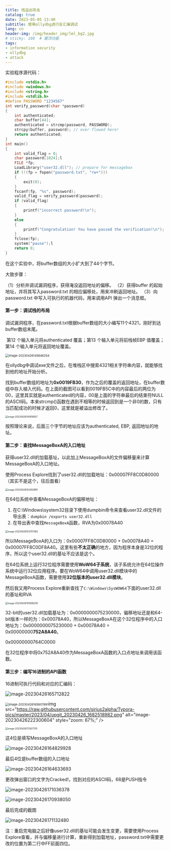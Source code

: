 ```yaml
---
title: 栈溢出攻击
catalog: true
date: 2023-05-05 13:40
subtitle: 使用ollydbg进行反汇编调试
lang: cn
header-img: /img/header_img/lml_bg2.jpg
# sticky: 100  # 置顶功能
tags:
- information security 
- ollydbg
- attack
---
```

实验程序源代码：

```c
#include <stdio.h>
#include <windows.h>
#include <string.h>
#include <stdlib.h>
#define PASSWORD "1234567"
int verify_password(char *password)
{
    int authenticated;
    char buffer[44];
    authenticated = strcmp(password, PASSWORD);
    strcpy(buffer, password); // over flowed here!
    return authenticated;
}
int main()
{
    int valid_flag = 0;
    char password[1024];l
    FILE *fp;
    LoadLibrary("user32.dll"); // prepare for messagebox
    if (!(fp = fopen("password.txt", "rw+")))
    {
        exit(0);
    }
    fscanf(fp, "%s", password);
    valid_flag = verify_password(password);
    if (valid_flag)
    {
        printf("incorrect password!\n");
    }
    else
    {
        printf("Congratulation! You have passed the verification!\n");
    }
    fclose(fp);
    system("pause");l
    return 0;
}
```

在这个实验中，将buffer数组的大小扩大到了44个字节。

大致步骤：

（1）分析并调试漏洞程序，获得淹没返回地址的偏移。
（2）获得buffer 的起始地址，并将其写入password.txt 的相应偏移处，用来冲刷返回地址。
（3）向password.txt 中写入可执行的机器代码，用来调用API 弹出一个消息框。



#### **第一步：调试栈的布局**

​		调试漏洞程序，在password.txt根据buffer数组的大小编写11个4321，刚好到达buffer数组末尾。

​		第12 个输入单元将authenticated 覆盖；第13 个输入单元将前栈帧EBP 值覆盖；第14 个输入单元将返回地址覆盖。

<img src="https://raw.githubusercontent.com/sirius2alpha/Typora-pics/master/2023/04/upgit_20230426_1682492206.png" alt="image-20230426145646254" style="zoom:67%;" />

​		在ollydbg中调试exe文件之后，在堆栈区中搜索4321相关字符串内容，就能够找到他的地址开始分析。

​		找到buffer数组的地址为**0x0019FB30**，作为之后的覆盖的返回地址，在buffer数组中存入植入代码。在上面的截图可以看到0019FB5C中的内容最后的两位为00，这里其实就是authenticated的内容，00是上面的字符串最后的结束符NULL的ASCII码。本来strcmp()函数在遇到不相等的时候返回到是一个非0的数，只有当匹配成功的时候才返回0，这里就是被溢出修改了。

<img src="https://raw.githubusercontent.com/sirius2alpha/Typora-pics/master/2023/04/upgit_20230426_1682492297.png" alt="image-20230426145816927" style="zoom:50%;" />

按照理论来说，后面三个字节的地址应该为authenticated, EBP, 返回地址的地址。



#### **第二步：查找MessageBoxA的入口地址**

获得user32.dll的加载基址，以此加上MessageBoxA的文件偏移量来计算MessageBoxA的入口地址。



使用Process Explore找到了user32.dll的加载地址：0x00007FF8C0D80000（其实不是这个，往后面看）

<img src="https://raw.githubusercontent.com/sirius2alpha/Typora-pics/master/2023/04/upgit_20230426_1682493891.png" alt="image-20230426152450991" style="zoom:50%;" />



在64位系统中查看MessageBoxA的偏移地址：

1. 在C:\Windows\system32目录下使用dumpbin命令来查看user32.dll文件的导出表：`dumpbin /exports user32.dll`
2. 在导出表中查找`MessageBoxA`函数，RVA为0x00078A40

<img src="https://raw.githubusercontent.com/sirius2alpha/Typora-pics/master/2023/04/upgit_20230426_1682494627.png" alt="image-20230426153707360" style="zoom: 50%;" />

所以MessageBoxA的入口为：0x00007FF8C0D80000 + 0x00078A40 = 0x00007FF8C0DF8A40。这里有些**不太正确**的地方，因为程序本身是32位的程序，所以这个user32.dll的基址不应该是这个。

在64位系统上运行32位程序需要使用**WoW64子系统**，该子系统允许在64位操作系统中运行32位应用程序。要在WoW64中调用user32.dll模块中的MessageBoxA函数，需要使用**32位版本的user32.dll模块**。



然后我又用Process Explore重新查找了`C:\Windows\SysWOW64`下面的user32.dll的基址和RVA

<img src="https://raw.githubusercontent.com/sirius2alpha/Typora-pics/master/2023/04/upgit_20230426_1682495946.png" alt="image-20230426155906250" style="zoom:50%;" />

32-bit的user32.dll加载基址为：0x0000000075230000，偏移地址还是和64-bit版本一样的为：0x00078A40，所以MessageBoxA在这个32位程序中的入口地址为：0x0000000075230000 + 0x00078A40 = 0x00000000**752A8A40**。

0x00000000764C0000

在32位程序中将0x752A8A40作为MessageBoxA函数的入口点地址来调用该函数。



#### 第三步：编写16进制的API函数

16进制可执行代码和对应的汇编码：

![image-20230426165712822](https://raw.githubusercontent.com/sirius2alpha/Typora-pics/master/2023/04/upgit_20230426_1682499432.png)

<img src="https://raw.githubusercontent.com/sirius2alpha/Typora-pics/master/2023/04/upgit_20230426_1682499368.png" alt="image-20230426165607891" style="zoom:67%;" />img src="https://raw.githubusercontent.com/sirius2alpha/Typora-pics/master/2023/04/upgit_20230426_1682518982.png" alt="image-20230426222300604" style="zoom: 67%;" />



<img src="https://raw.githubusercontent.com/sirius2alpha/Typora-pics/master/2023/04/upgit_20230426_1682501367.png" alt="image-20230426172927315" style="zoom: 50%;" />

这4位是填写MessageBoxA的入口地址

![image-20230426164829928](https://raw.githubusercontent.com/sirius2alpha/Typora-pics/master/2023/04/upgit_20230426_1682498910.png)

最后4位是buffer数组的入口地址

![image-20230426164633693](https://raw.githubusercontent.com/sirius2alpha/Typora-pics/master/2023/04/upgit_20230426_1682498793.png)

更改弹出窗口的文字为Cracked!，找到对应的ASCII码，68是PUSH指令

![image-20230426171036378](https://raw.githubusercontent.com/sirius2alpha/Typora-pics/master/2023/04/upgit_20230426_1682500236.png)

![image-20230426170938050](https://raw.githubusercontent.com/sirius2alpha/Typora-pics/master/2023/04/upgit_20230426_1682500178.png)



最后完成的截图

![image-20230426171132480](https://raw.githubusercontent.com/sirius2alpha/Typora-pics/master/2023/04/upgit_20230426_1682500292.png)



注：重启完电脑之后好像user32.dll的基址可能会发生变更，需要使用Process Explore查看，并与偏移量进行计算，重新得到加载地址，password.txt中需要更改的位置为第二行中FF前面四位。

